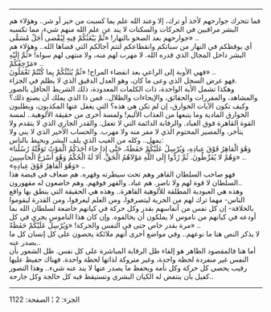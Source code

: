 ------------------------------------------------------------------------

فما تتحرك جوارحهم لأخذ أو ترك، إلا وعند الله علم بما كسبت من خير أو شر..
وهؤلاء هم البشر مراقبين في الحركات والسكنات لا يند عن علم الله منهم شيء،
مما تكسبه جوارحهم بعد الصحو بالنهار! «ثُمَّ يَبْعَثُكُمْ فِيهِ لِيُقْضى أَجَلٌ مُسَمًّى» ..  
أي يوقظكم في النهار من سباتكم وانقطاعكم لتتم آجالكم التي قضاها الله..
وهؤلاء هم البشر داخل المجال الذي قدره الله. لا مهرب لهم منه، ولا منتهى
لهم سواه! «ثُمَّ إِلَيْهِ مَرْجِعُكُمْ» ..  
فهي الأوبة إلى الراعي بعد انقضاء المراح! «ثُمَّ يُنَبِّئُكُمْ بِما كُنْتُمْ تَعْمَلُونَ»
..  
فهو عرض السجل الذي وعى ما كان، وهو العدل الدقيق الذي لا يظلم في
الجزاء.  
وهكذا تشمل الأية الواحدة، ذات الكلمات المعدودة، ذلك الشريط الحافل بالصور
والمشاهد، والمقررات والحقائق، والإيحاءات والظلال.. فمن ذا الذي يملك أن
يصنع ذلك؟ وكيف تكون الآيات الخوارق، إن لم تكن هي هذه؟ التي يغفل عنها
المكذبون، ويطلبون الخوارق المادية وما يتبعها من العذاب الأليم! ولمسة
أخرى من حقيقة الألوهية.. لمسة القوة القاهرة فوق العباد. والرقابة الدائمة
التي لا تغفل. والقدر الجاري الذي لا يتقدم ولا يتأخر، والمصير المحتوم
الذي لا مفر منه ولا مهرب. والحساب الأخير الذي لا يني ولا يمهل.. وكله من
الغيب الذي يلف البشر ويحيط بالناس:  
«وَهُوَ الْقاهِرُ فَوْقَ عِبادِهِ، وَيُرْسِلُ عَلَيْكُمْ حَفَظَةً، حَتَّى إِذا جاءَ أَحَدَكُمُ الْمَوْتُ تَوَفَّتْهُ
رُسُلُنا وَهُمْ لا يُفَرِّطُونَ. ثُمَّ رُدُّوا إِلَى اللَّهِ مَوْلاهُمُ الْحَقِّ، أَلا لَهُ الْحُكْمُ وَهُوَ أَسْرَعُ
الْحاسِبِينَ» ..  
«وَهُوَ الْقاهِرُ فَوْقَ عِبادِهِ» ..  
فهو صاحب السلطان القاهر وهم تحت سيطرته وقهره. هم ضعاف في قبضة هذا
السلطان لا قوة لهم ولا ناصر. هم عباد. والقهر فوقهم. وهم خاضعون له
مقهورون..  
وهذه هي العبودية المطلقة للألوهية القاهرة.. وهذه هي الحقيقة التي ينطق
بها واقع الناس- مهما ترك لهم من الحرية ليتصرفوا، ومن العلم ليعرفوا، ومن
القدرة ليقوموا بالخلافة- إن كل نفس من أنفاسهم بقدر وكل حركة في كيانهم
خاضعة لسلطان الله بما أودعه في كيانهم من ناموس لا يملكون أن يخالفوه. وإن
كان هذا الناموس يجري في كل مرة بقدر خاص حتى في النفس والحركة! «وَيُرْسِلُ
عَلَيْكُمْ حَفَظَةً» ..  
لا يذكر النص هنا ما نوعهم.. وفي مواضع أخرى أنهم ملائكة يحصون على كل
إنسان كل ما يصدر عنه..  
أما هنا فالمقصود الظاهر هو إلقاء ظل الرقابة المباشرة على كل نفس. ظل
الشعور بأن النفس غير منفردة لحظة واحدة، وغير متروكة لذاتها لحظة واحدة.
فهناك حفيظ عليها رقيب يحصي كل حركة وكل نأمة ويحفظ ما يصدر عنها لا يند
عنه شيء.. وهذا التصور كفيل بأن ينتفض له الكيان البشري وتستيقظ فيه كل
خالجة وكل جارحة..

------------------------------------------------------------------------

الجزء: 2 ¦ الصفحة: 1122
